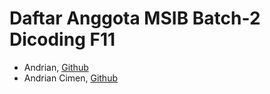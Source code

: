 # Daftar Anggota MSIB Batch-2 Dicoding F11

* Andrian, [Github](https://github.com/Andrian17/)
* Andrian Cimen, [Github](https://github.com/Cimen19)
